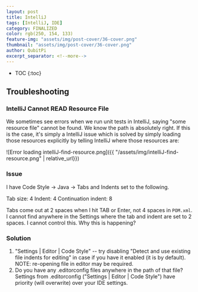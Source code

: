```yaml
---
layout: post
title: IntelliJ
tags: [IntelliJ, IDE]
category: FINALIZED
color: rgb(250, 154, 133)
feature-img: "assets/img/post-cover/36-cover.png"
thumbnail: "assets/img/post-cover/36-cover.png"
author: QubitPi
excerpt_separator: <!--more-->
---
```


<!--more-->

* TOC
{:toc}

## Troubleshooting

### IntelliJ Cannot READ Resource File

We sometimes see errors when we run unit tests in IntelliJ, saying "some resource file" cannot be found. We know the
path is absolutely right. If this is the case, it's simply a IntelliJ issue which is solved by simply loading those
resources explicitly by telling IntelliJ where those resources are:

![Error loading intelliJ-find-resource.png]({{ "/assets/img/intelliJ-find-resource.png" | relative_url}})

### Issue

I have Code Style -> Java -> Tabs and Indents set to the following.

Tab size: 4
Indent: 4
Continuation indent: 8

Tabs come out at 2 spaces when I hit TAB or Enter, not 4 spaces in `POM.xml`. I cannot find anywhere in the Settings
where the tab and indent are set to 2 spaces. I cannot control this. Why this is happening?

### Solution

1. "Settings | Editor | Code Style" -- try disabling "Detect and use existing file indents for editing" in case if you
   have it enabled (it is by default). NOTE: re-opening file in editor may be required.
2. Do you have any .editorconfig files anywhere in the path of that file? Settings from .editorconfig
   ("Settings | Editor | Code Style") have priority (will overwrite) over your IDE settings.
